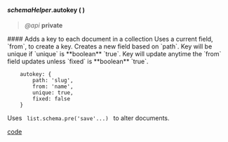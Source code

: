 #### _schemaHelper_.autokey (  )  
> _@api_ **private**   

<div class="code-header"> 
#### Adds a key to each document in a collection
Uses a current field, `from`, to create a key.    
Creates a new field based on `path`.  
Key will be unique if `unique` is **boolean** `true`.  
Key will update anytime the `from` field updates unless `fixed` is **boolean** `true`.  
</div><pre class=" language-javascript"><code class="language-javascript">    autokey: { 
		path: 'slug', 
		from: 'name',
		unique: true,
		fixed: false
	}
</code></pre>

Uses <code class="default-value"> list.schema.pre('save'...) </code> to alter documents.

<div class="code-header addGitHubLink" data-file="lib/schemaPlugins/autokey.js"><a href="#" class="loadCode"> code</a></div><pre class=" language-javascript hideCode api"></pre> 
